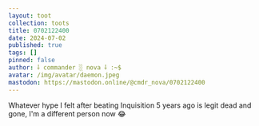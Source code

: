 ```yaml
---
layout: toot
collection: toots
title: 0702122400
date: 2024-07-02
published: true
tags: []
pinned: false
author: ⸸ commander ░ nova ⸸ :~$
avatar: /img/avatar/daemon.jpeg
mastodon: https://mastodon.online/@cmdr_nova/0702122400
---
```


Whatever hype I felt after beating Inquisition 5 years ago is legit dead and gone, I'm a different person now 😂
